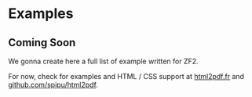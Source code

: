 # Examples

## Coming Soon

We gonna create here a full list of example written for ZF2.

For now, check for examples and HTML / CSS support at [html2pdf.fr](http://html2pdf.fr/) and [github.com/spipu/html2pdf](https://github.com/spipu/html2pdf).